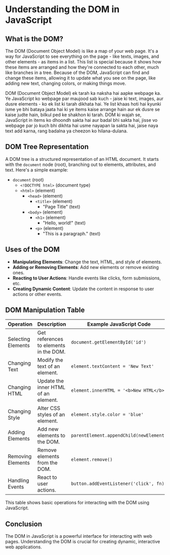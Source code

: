 
# Understanding the DOM in JavaScript

## What is the DOM?

The DOM (Document Object Model) is like a map of your web page. It's a way for JavaScript to see everything on the page - like texts, images, and other elements - as items in a list. This list is special because it shows how these items are arranged and how they're connected to each other, much like branches in a tree. Because of the DOM, JavaScript can find and change these items, allowing it to update what you see on the page, like adding new text, changing colors, or making things move.

DOM (Document Object Model) ek tarah ka naksha hai aapke webpage ka. Ye JavaScript ko webpage par maujood sab kuch - jaise ki text, images, aur dusre elements - ko ek list ki tarah dikhata hai. Ye list khaas hoti hai kyunki isme ye bhi bataya jaata hai ki ye items kaise arrange hain aur ek dusre se kaise judte hain, bilkul ped ke shakhon ki tarah. DOM ki wajah se, JavaScript in items ko dhoondh sakta hai aur badal bhi sakta hai, jisse vo webpage par jo kuch bhi dikhta hai usme nayapan la sakta hai, jaise naya text add karna, rang badalna ya cheezon ko hilana-dulana.


## DOM Tree Representation
A DOM tree is a structured representation of an HTML document. It starts with the `document` node (root), branching out to elements, attributes, and text. Here's a simple example:

- `document` (root)
  - `<!DOCTYPE html>` (document type)
  - `<html>` (element)
    - `<head>` (element)
      - `<title>` (element)
        - "Page Title" (text)
    - `<body>` (element)
      - `<h1>` (element)
        - "Hello, world!" (text)
      - `<p>` (element)
        - "This is a paragraph." (text)

## Uses of the DOM
- **Manipulating Elements**: Change the text, HTML, and style of elements.
- **Adding or Removing Elements**: Add new elements or remove existing ones.
- **Reacting to User Actions**: Handle events like clicks, form submissions, etc.
- **Creating Dynamic Content**: Update the content in response to user actions or other events.

## DOM Manipulation Table

| Operation               | Description                            | Example JavaScript Code                |
|-------------------------|----------------------------------------|---------------------------------------|
| Selecting Elements      | Get references to elements in the DOM. | `document.getElementById('id')`        |
| Changing Text           | Modify the text of an element.         | `element.textContent = 'New Text'`    |
| Changing HTML           | Update the inner HTML of an element.   | `element.innerHTML = '<b>New HTML</b>'`|
| Changing Style          | Alter CSS styles of an element.        | `element.style.color = 'blue'`        |
| Adding Elements         | Add new elements to the DOM.           | `parentElement.appendChild(newElement)`|
| Removing Elements       | Remove elements from the DOM.          | `element.remove()`                    |
| Handling Events         | React to user actions.                 | `button.addEventListener('click', fn)` |

This table shows basic operations for interacting with the DOM using JavaScript.

## Conclusion
The DOM in JavaScript is a powerful interface for interacting with web pages. Understanding the DOM is crucial for creating dynamic, interactive web applications.

